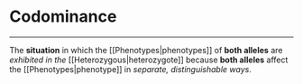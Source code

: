 # Codominance
---
The **situation** in which the [[Phenotypes|phenotypes]] of **both alleles** are *exhibited in the* [[Heterozygous|heterozygote]] because **both alleles** affect the [[Phenotypes|phenotype]] in *separate, distinguishable ways*.